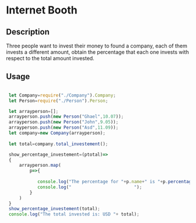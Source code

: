 # Internet Booth

## Description

Three people want to invest their money to found a company, each of them invests a different amount, obtain the percentage that each one invests with respect to the total amount invested.

## Usage

```Javascript

 let Company=require("./Company").Company;
 let Person=require("./Person").Person;

 let arrayperson=[];
 arrayperson.push(new Person("Ghael",10.07));
 arrayperson.push(new Person("John",9.05)); 
 arrayperson.push(new Person("Asd",11.09)); 
 let company=new Company(arrayperson);
 
 let total=company.total_investement();

 show_percentage_investement=(ptotal)=>
 {
     arrayperson.map(
         p=>{
            
            console.log("The percentage for "+p.name+" is "+p.percentage_investement(ptotal)+"%");
            console.log("                        ");
         }
     )
 }
 show_percentage_investement(total);
 console.log("The total invested is: USD "+ total);

```